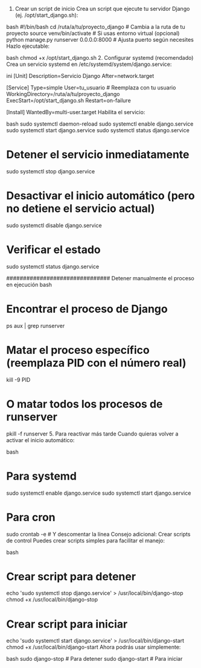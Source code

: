 1. Crear un script de inicio
Crea un script que ejecute tu servidor Django (ej. /opt/start_django.sh):

bash
#!/bin/bash
cd /ruta/a/tu/proyecto_django  # Cambia a la ruta de tu proyecto
source venv/bin/activate  # Si usas entorno virtual (opcional)
python manage.py runserver 0.0.0.0:8000  # Ajusta puerto según necesites
Hazlo ejecutable:

bash
chmod +x /opt/start_django.sh
2. Configurar systemd (recomendado)
Crea un servicio systemd en /etc/systemd/system/django.service:

ini
[Unit]
Description=Servicio Django
After=network.target

[Service]
Type=simple
User=tu_usuario  # Reemplaza con tu usuario
WorkingDirectory=/ruta/a/tu/proyecto_django
ExecStart=/opt/start_django.sh
Restart=on-failure

[Install]
WantedBy=multi-user.target
Habilita el servicio:

bash
sudo systemctl daemon-reload
sudo systemctl enable django.service
sudo systemctl start django.service
sudo systemctl status django.service


# Detener el servicio inmediatamente
sudo systemctl stop django.service

# Desactivar el inicio automático (pero no detiene el servicio actual)
sudo systemctl disable django.service

# Verificar el estado
sudo systemctl status django.service

###############################
Detener manualmente el proceso en ejecución
bash
# Encontrar el proceso de Django
ps aux | grep runserver

# Matar el proceso específico (reemplaza PID con el número real)
kill -9 PID

# O matar todos los procesos de runserver
pkill -f runserver
5. Para reactivar más tarde
Cuando quieras volver a activar el inicio automático:

bash
# Para systemd
sudo systemctl enable django.service
sudo systemctl start django.service

# Para cron
sudo crontab -e  # Y descomentar la línea
Consejo adicional: Crear scripts de control
Puedes crear scripts simples para facilitar el manejo:

bash
# Crear script para detener
echo 'sudo systemctl stop django.service' > /usr/local/bin/django-stop
chmod +x /usr/local/bin/django-stop

# Crear script para iniciar
echo 'sudo systemctl start django.service' > /usr/local/bin/django-start
chmod +x /usr/local/bin/django-start
Ahora podrás usar simplemente:

bash
sudo django-stop  # Para detener
sudo django-start  # Para iniciar